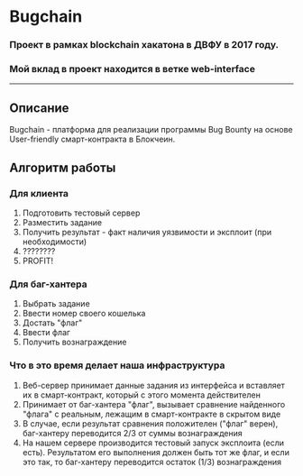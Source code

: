 # Bugchain
### Проект в рамках blockchain хакатона в ДВФУ в 2017 году.
### Мой вклад в проект находится в ветке web-interface
---------------------------------
## Описание
Bugchain - платформа для реализации программы Bug Bounty на основе User-friendly смарт-контракта в Блокчеин.
## Алгоритм работы
### Для клиента
1. Подготовить тестовый сервер
2. Разместить задание
3. Получить результат - факт наличия уязвимости и эксплоит (при необходимости)
4. ????????
5. PROFIT!
### Для баг-хантера
1. Выбрать задание
2. Ввести номер своего кошелька
3. Достать "флаг"
4. Ввести флаг
5. Получить вознаграждение
### Что в это время делает наша инфраструктура
1. Веб-сервер принимает данные задания из интерфейса и вставляет их в смарт-контракт, который с этого момента действителен
2. Принимает от баг-хантера "флаг", вызывает сравнение найденного "флага" с реальным, лежащим в смарт-контракте в скрытом виде
3. В случае, если результат сравнения положителен ("флаг" верен), баг-хантеру переводится 2/3 от суммы вознаграждения
4. На нашем сервере производится тестовый запуск эксплоита (если есть). Результатом его выполнения должен быть тот же флаг, и если это так, то баг-хантеру переводится остаток (1/3) вознаграждения
